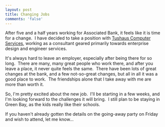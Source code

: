 ```yaml
---
layout: post
title: Changing Jobs
comments: 'false'
---
```

After five and a half years working for Associated Bank, it feels like it is time for a change.  I have decided to take a position with <a href="http://www.tushaus.com" >Tushaus Computer Services</a>, working as a consultant geared primarily towards enterprise design and engineer services.

It's always hard to leave an employer, especially after being there for so long.  There are many, many great people who work there, and after you leave a place, it never quite feels the same.  There have been lots of great changes at the bank, and a few not-so-great changes, but all in all it was a good place to work.  The friendships alone that I take away with me are more than worth it.

So, I'm pretty excited about the new job.  I'll be starting in a few weeks, and I'm looking forward to the challenges it will bring.  I still plan to be staying in Green Bay, as the kids really like their schools.

If you haven't already gotten the details on the going-away party on Friday and wish to attend, let me know...
